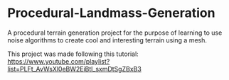 # Procedural-Landmass-Generation
A procedural terrain generation project for the purpose of learning to use noise algorithms to create cool and interesting terrain using a mesh.

This project was made following this tutorial: https://www.youtube.com/playlist?list=PLFt_AvWsXl0eBW2EiBtl_sxmDtSgZBxB3
